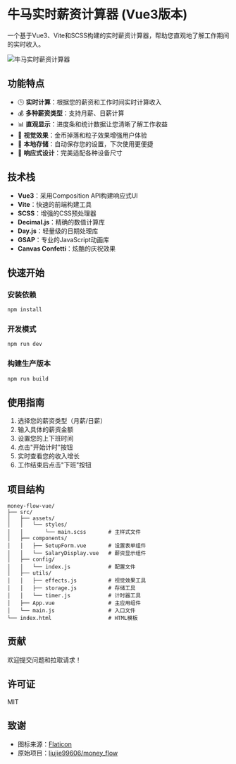 # 牛马实时薪资计算器 (Vue3版本)

一个基于Vue3、Vite和SCSS构建的实时薪资计算器，帮助您直观地了解工作期间的实时收入。

![牛马实时薪资计算器](https://cdn-icons-png.flaticon.com/512/272/272525.png)

## 功能特点

- 🕒 **实时计算**：根据您的薪资和工作时间实时计算收入
- 💰 **多种薪资类型**：支持月薪、日薪计算
- 📊 **直观显示**：进度条和统计数据让您清晰了解工作收益
- 🎉 **视觉效果**：金币掉落和粒子效果增强用户体验
- 💾 **本地存储**：自动保存您的设置，下次使用更便捷
- 📱 **响应式设计**：完美适配各种设备尺寸

## 技术栈

- **Vue3**：采用Composition API构建响应式UI
- **Vite**：快速的前端构建工具
- **SCSS**：增强的CSS预处理器
- **Decimal.js**：精确的数值计算库
- **Day.js**：轻量级的日期处理库
- **GSAP**：专业的JavaScript动画库
- **Canvas Confetti**：炫酷的庆祝效果

## 快速开始

### 安装依赖

```bash
npm install
```

### 开发模式

```bash
npm run dev
```

### 构建生产版本

```bash
npm run build
```

## 使用指南

1. 选择您的薪资类型（月薪/日薪）
2. 输入具体的薪资金额
3. 设置您的上下班时间
4. 点击"开始计时"按钮
5. 实时查看您的收入增长
6. 工作结束后点击"下班"按钮

## 项目结构

```
money-flow-vue/
├── src/
│   ├── assets/
│   │   └── styles/
│   │       └── main.scss       # 主样式文件
│   ├── components/
│   │   ├── SetupForm.vue       # 设置表单组件
│   │   └── SalaryDisplay.vue   # 薪资显示组件
│   ├── config/
│   │   └── index.js            # 配置文件
│   ├── utils/
│   │   ├── effects.js          # 视觉效果工具
│   │   ├── storage.js          # 存储工具
│   │   └── timer.js            # 计时器工具
│   ├── App.vue                 # 主应用组件
│   └── main.js                 # 入口文件
└── index.html                  # HTML模板
```

## 贡献

欢迎提交问题和拉取请求！

## 许可证

MIT

## 致谢

- 图标来源：[Flaticon](https://www.flaticon.com/)
- 原始项目：[liujie99606/money_flow](https://github.com/liujie99606/money_flow)
